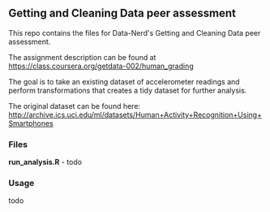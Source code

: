 ## Getting and Cleaning Data peer assessment

This repo contains the files for Data-Nerd's Getting and Cleaning Data peer assessment.

The assignment description can be found at https://class.coursera.org/getdata-002/human_grading

The goal is to take an existing dataset of accelerometer readings and perform transformations that creates a tidy dataset for further analysis.

The original dataset can be found here:
http://archive.ics.uci.edu/ml/datasets/Human+Activity+Recognition+Using+Smartphones

### Files

**run_analysis.R** - todo

### Usage

todo
